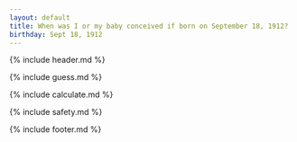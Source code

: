 ```yaml
---
layout: default
title: When was I or my baby conceived if born on September 18, 1912?
birthday: Sept 18, 1912
---
```


{% include header.md %}

{% include guess.md %}

{% include calculate.md %}

{% include safety.md %}

{% include footer.md %}



